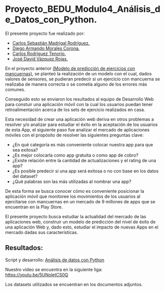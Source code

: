 # Proyecto_BEDU_Modulo4_Análisis_de_Datos_con_Python.

El presente proyecto fue realizado por:

* [Carlos Sebastián Madrigal Rodríguez.](https://github.com/panchis7u7)
* [Diego Armando Morales Corona.](https://github.com/DiegoCorona)
* [Carlos Rodríguez Tenorio.](https://github.com/carlostnorio)
* [José David Vázquez Rojas.](https://github.com/davidvrj)

En el proyecto anterior [(Modelo de predicción de ejercicios con mancuernas)](https://github.com/DiegoCorona/Proyecto-BEDU-Procesamiento-de-datos-con-Python), se planteó la realización de un modelo con el cual, dados valores de sensores, se pudieran predecir si un ejercicio con mancuerna se realizaba de manera correcta o se cometía alguno de los errores más comunes.

Conseguido esto se enviaron los resultados al equipo de Desarrollo Web para constuir una aplicación móvil con la cual los usuarios puedan tener retroalimentación acerca de los sets de ejercicio realizados en casa.

Esta necesidad de crear una aplicación web deriva en otros problemas a resolver y/o analizar para estudiar el éxito en la aceptación de los usuarios de esta App, el siguiente paso fue analizar el mercado de aplicaciones móviles con el propósito de resolver las siguientes preguntas clave:

* ¿En qué categoría es más conveniente colocar nuestra app para que sea exitosa?
* ¿Es mejor colocarla como app gratuita o como app de cobro?
* ¿Existe relación entre la cantidad de actualizaciones y el rating de una app?
* ¿Es posible predecir si una app será exitosa o no con base en los datos del dataset?
* ¿Qué palabras son las más utilizadas al nombrar una app?

De esta forma se busca conocer cómo es conveniente posicionar la aplicación móvil que monitoree los movimientos de los usuarios al ejercitarse con mancuernas en un mercado de 9 millones de apps que se encuentran en la Play Store.

El presente proyecto busca estudiar la actualidad del mercado de las aplicaciones web, construir un modelo de predicción del nivel de éxito de una aplicación Web y, dado esto, estudiar el impacto de nuevas Apps en el mercado dadas sus características.

## **Resultados:**

Script y desarrollo: [Análisis de datos con Python](https://github.com/DiegoCorona/Proyecto_BEDU_Modulo4_An-lisis_de_Datos_con_Python/blob/main/Proyecto_Modulo4_An%C3%A1lisis_de_Datos_con_Python.ipynb)

Nuestro vídeo se encuentra en la siguiente liga: https://youtu.be/5UNoletCS0Q

Los datasets utilizados se encuentran en los documentos adjuntos.

 

